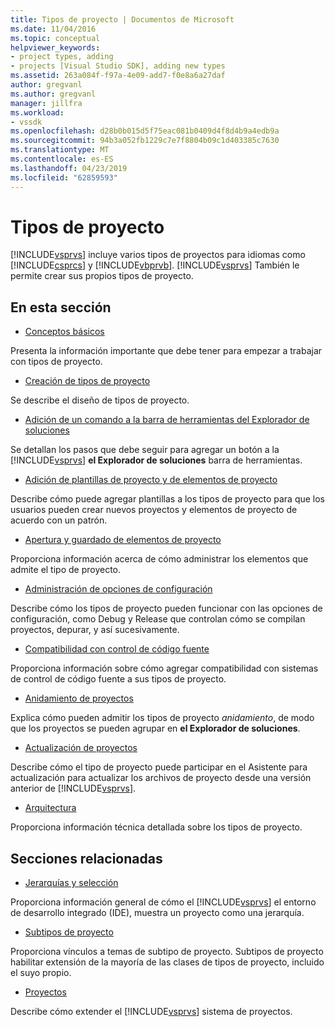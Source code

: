 ```yaml
---
title: Tipos de proyecto | Documentos de Microsoft
ms.date: 11/04/2016
ms.topic: conceptual
helpviewer_keywords:
- project types, adding
- projects [Visual Studio SDK], adding new types
ms.assetid: 263a084f-f97a-4e09-add7-f0e8a6a27daf
author: gregvanl
ms.author: gregvanl
manager: jillfra
ms.workload:
- vssdk
ms.openlocfilehash: d28b0b015d5f75eac081b0409d4f8d4b9a4edb9a
ms.sourcegitcommit: 94b3a052fb1229c7e7f8804b09c1d403385c7630
ms.translationtype: MT
ms.contentlocale: es-ES
ms.lasthandoff: 04/23/2019
ms.locfileid: "62859593"
---
```

# <a name="project-types"></a>Tipos de proyecto
[!INCLUDE[vsprvs](../../code-quality/includes/vsprvs_md.md)] incluye varios tipos de proyectos para idiomas como [!INCLUDE[csprcs](../../data-tools/includes/csprcs_md.md)] y [!INCLUDE[vbprvb](../../code-quality/includes/vbprvb_md.md)]. [!INCLUDE[vsprvs](../../code-quality/includes/vsprvs_md.md)] También le permite crear sus propios tipos de proyecto.

## <a name="in-this-section"></a>En esta sección
- [Conceptos básicos](../../extensibility/internals/project-type-essentials.md)

 Presenta la información importante que debe tener para empezar a trabajar con tipos de proyecto.

- [Creación de tipos de proyecto](../../extensibility/internals/creating-project-types.md)

 Se describe el diseño de tipos de proyecto.

- [Adición de un comando a la barra de herramientas del Explorador de soluciones](../../extensibility/adding-a-command-to-the-solution-explorer-toolbar.md)

 Se detallan los pasos que debe seguir para agregar un botón a la [!INCLUDE[vsprvs](../../code-quality/includes/vsprvs_md.md)] **el Explorador de soluciones** barra de herramientas.

- [Adición de plantillas de proyecto y de elementos de proyecto](../../extensibility/internals/adding-project-and-project-item-templates.md)

 Describe cómo puede agregar plantillas a los tipos de proyecto para que los usuarios pueden crear nuevos proyectos y elementos de proyecto de acuerdo con un patrón.

- [Apertura y guardado de elementos de proyecto](../../extensibility/internals/opening-and-saving-project-items.md)

 Proporciona información acerca de cómo administrar los elementos que admite el tipo de proyecto.

- [Administración de opciones de configuración](../../extensibility/internals/managing-configuration-options.md)

 Describe cómo los tipos de proyecto pueden funcionar con las opciones de configuración, como Debug y Release que controlan cómo se compilan proyectos, depurar, y así sucesivamente.

- [Compatibilidad con control de código fuente](../../extensibility/internals/supporting-source-control.md)

 Proporciona información sobre cómo agregar compatibilidad con sistemas de control de código fuente a sus tipos de proyecto.

- [Anidamiento de proyectos](../../extensibility/internals/nesting-projects.md)

 Explica cómo pueden admitir los tipos de proyecto *anidamiento*, de modo que los proyectos se pueden agrupar en **el Explorador de soluciones**.

- [Actualización de proyectos](../../extensibility/internals/upgrading-projects.md)

 Describe cómo el tipo de proyecto puede participar en el Asistente para actualización para actualizar los archivos de proyecto desde una versión anterior de [!INCLUDE[vsprvs](../../code-quality/includes/vsprvs_md.md)].

- [Arquitectura](../../extensibility/internals/project-types-architecture.md)

 Proporciona información técnica detallada sobre los tipos de proyecto.

## <a name="related-sections"></a>Secciones relacionadas
- [Jerarquías y selección](../../extensibility/internals/hierarchies-and-selection.md)

 Proporciona información general de cómo el [!INCLUDE[vsprvs](../../code-quality/includes/vsprvs_md.md)] el entorno de desarrollo integrado (IDE), muestra un proyecto como una jerarquía.

- [Subtipos de proyecto](../../extensibility/internals/project-subtypes.md)

 Proporciona vínculos a temas de subtipo de proyecto. Subtipos de proyecto habilitar extensión de la mayoría de las clases de tipos de proyecto, incluido el suyo propio.

- [Proyectos](../../extensibility/internals/projects.md)

 Describe cómo extender el [!INCLUDE[vsprvs](../../code-quality/includes/vsprvs_md.md)] sistema de proyectos.